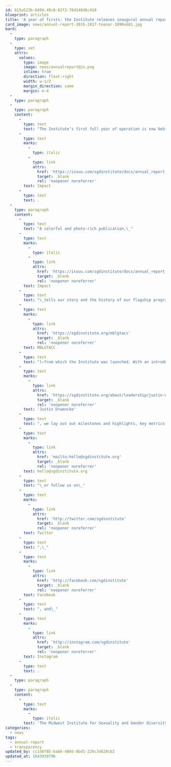 ```yaml
---
id: 615a523b-849d-49c8-82f2-76d148d6c410
blueprint: articles
title: 'A year of firsts: the Institute releases inaugural annual report, ‘Impact’'
card_image: news/annual-report-2016-2017-teaser-1090x681.jpg
bard:
  -
    type: paragraph
  -
    type: set
    attrs:
      values:
        type: image
        image: news/annualreport@2x.png
        inline: true
        direction: float-right
        width: w-1/2
        margin_direction: same
        margin: m-4
  -
    type: paragraph
  -
    type: paragraph
    content:
      -
        type: text
        text: "The Institute’s first full year of operation is now behind us, and we’re proud to share with our students, friends, and other stakeholders the Institute’s inaugural annual report,\_"
      -
        type: text
        marks:
          -
            type: italic
          -
            type: link
            attrs:
              href: 'https://issuu.com/sgdinstitute/docs/annual_report_2016-2017'
              target: _blank
              rel: 'noopener noreferrer'
        text: Impact
      -
        type: text
        text: .
  -
    type: paragraph
    content:
      -
        type: text
        text: "A colorful and photo-rich publication,\_"
      -
        type: text
        marks:
          -
            type: italic
          -
            type: link
            attrs:
              href: 'https://issuu.com/sgdinstitute/docs/annual_report_2016-2017'
              target: _blank
              rel: 'noopener noreferrer'
        text: Impact
      -
        type: text
        text: "\_tells our story and the history of our flagship program—the Midwest Bisexual Lesbian Gay Transgender Ally College Conference ("
      -
        type: text
        marks:
          -
            type: link
            attrs:
              href: 'https://sgdinstitute.org/mblgtacc'
              target: _blank
              rel: 'noopener noreferrer'
        text: MBLGTACC
      -
        type: text
        text: ")—from which the Institute was launched. With an introduction from our chief executive officer,\_"
      -
        type: text
        marks:
          -
            type: link
            attrs:
              href: 'https://sgdinstitute.org/about/leadership/justin-drwencke'
              target: _blank
              rel: 'noopener noreferrer'
        text: 'Justin Drwencke'
      -
        type: text
        text: ", we lay out out milestones and highlights, key metrics and financials, and our scaffolding for future work. \_As we move forward, we remain committed to accessibility and accountability, and we welcome your feedback and partnership. To connect with the Institute, email us at\_"
      -
        type: text
        marks:
          -
            type: link
            attrs:
              href: 'mailto:hello@sgdinstitute.org'
              target: _blank
              rel: 'noopener noreferrer'
        text: hello@sgdinstitute.org
      -
        type: text
        text: "\_or follow us on\_"
      -
        type: text
        marks:
          -
            type: link
            attrs:
              href: 'http://twitter.com/sgdinstitute'
              target: _blank
              rel: 'noopener noreferrer'
        text: Twitter
      -
        type: text
        text: ",\_"
      -
        type: text
        marks:
          -
            type: link
            attrs:
              href: 'http://facebook.com/sgdinstitute'
              target: _blank
              rel: 'noopener noreferrer'
        text: Facebook
      -
        type: text
        text: ", and\_"
      -
        type: text
        marks:
          -
            type: link
            attrs:
              href: 'http://instagram.com/sgdinstitute'
              target: _blank
              rel: 'noopener noreferrer'
        text: Instagram
      -
        type: text
        text: .
  -
    type: paragraph
  -
    type: paragraph
    content:
      -
        type: text
        marks:
          -
            type: italic
        text: 'The Midwest Institute for Sexuality and Gender Diversity empowers students of diverse sexualities and genders to inspire sustainable change; leads higher education colleagues in relevant and inclusive practices; and advances knowledge of sexuality and gender through advocacy and expansive programming.'
categories:
  - news
tags:
  - annual-report
  - transparency
updated_by: cc1d6f85-bab6-480d-8bd1-226c3d628cb2
updated_at: 1643939796
---
```

